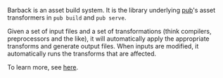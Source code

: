 Barback is an asset build system. It is the library underlying
[pub](http://pub.dartlang.org/doc/)'s asset transformers in `pub build` and
`pub serve`.

Given a set of input files and a set of transformations (think compilers,
preprocessors and the like), it will automatically apply the appropriate
transforms and generate output files. When inputs are modified, it automatically
runs the transforms that are affected.

To learn more, see [here][].

[here]: http://pub.dartlang.org/doc/assets-and-transformers.html
